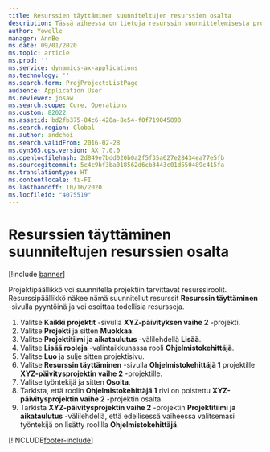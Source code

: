 ```yaml
---
title: Resurssien täyttäminen suunniteltujen resurssien osalta
description: Tässä aiheessa on tietoja resurssin suunnittelemisesta projektiin.
author: Yowelle
manager: AnnBe
ms.date: 09/01/2020
ms.topic: article
ms.prod: ''
ms.service: dynamics-ax-applications
ms.technology: ''
ms.search.form: ProjProjectsListPage
audience: Application User
ms.reviewer: josaw
ms.search.scope: Core, Operations
ms.custom: 82022
ms.assetid: bd2fb375-84c6-428a-8e54-f0f719045898
ms.search.region: Global
ms.author: andchoi
ms.search.validFrom: 2016-02-28
ms.dyn365.ops.version: AX 7.0.0
ms.openlocfilehash: 2d849e7bdd020b0a2f5f35a627e28434ea77e5fb
ms.sourcegitcommit: 5c4c9bf3ba018562d6cb3443c01d550489c415fa
ms.translationtype: HT
ms.contentlocale: fi-FI
ms.lasthandoff: 10/16/2020
ms.locfileid: "4075519"
---
```

# <a name="resource-fulfillment-for-planned-resources"></a>Resurssien täyttäminen suunniteltujen resurssien osalta

[!include [banner](../includes/banner.md)]

Projektipäällikkö voi suunnitella projektiin tarvittavat resurssiroolit. Resurssipäällikkö näkee nämä suunnitellut resurssit **Resurssin täyttäminen** -sivulla pyyntöinä ja voi osoittaa todellisia resursseja.

1. Valitse **Kaikki projektit** -sivulla **XYZ-päivityksen vaihe 2** -projekti.
2. Valitse **Projekti** ja sitten **Muokkaa**.
3. Valitse **Projektitiimi ja aikataulutus** -välilehdellä **Lisää**.
4. Valitse **Lisää rooleja** -valintaikkunassa rooli **Ohjelmistokehittäjä**.
5. Valitse **Luo** ja sulje sitten projektisivu.
6. Valitse **Resurssin täyttäminen** -sivulla **Ohjelmistokehittäjä 1** projektille **XYZ-päivitysprojektin vaihe 2** -projektille.
7. Valitse työntekijä ja sitten **Osoita**.
8. Tarkista, että roolin **Ohjelmistokehittäjä 1** rivi on poistettu **XYZ-päivitysprojektin vaihe 2** -projektin osalta.
9. Tarkista **XYZ-päivitysprojektin vaihe 2** -projektin **Projektitiimi ja aikataulutus** -välilehdellä, että edellisessä vaiheessa valitsemasi työntekijä on lisätty roolilla **Ohjelmistokehittäjä**.


[!INCLUDE[footer-include](../includes/footer-banner.md)]